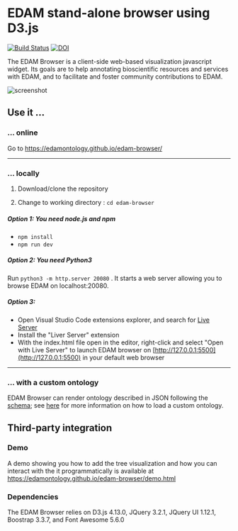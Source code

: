 # EDAM stand-alone browser using D3.js

[![Build Status](https://travis-ci.org/edamontology/edam-browser.svg?branch=main)](https://travis-ci.org/edamontology/edam-browser)
[![DOI](http://joss.theoj.org/papers/10.21105/joss.00698/status.svg)](https://doi.org/10.21105/joss.00698)

The EDAM Browser is a client-side web-based visualization javascript widget. Its goals are to help annotating bioscientific resources and services with EDAM, and to facilitate and foster community contributions to EDAM.

![screenshot](./screenshot.png)

## Use it ...

### ... online

Go to https://edamontology.github.io/edam-browser/

---
### ... locally

1. Download/clone the repository

2. Change to working directory : `cd edam-browser`

##### Option 1: *You need node.js and npm*
 - `npm install`
 - `npm run dev`

##### Option 2: *You need Python3*
Run `python3 -m http.server 20080` . It starts a web server allowing you to browse EDAM on localhost:20080.

##### Option 3:
- Open Visual Studio Code extensions explorer, and search for [Live Server](https://marketplace.visualstudio.com/items?itemName=ritwickdey.LiveServer)
- Install the "Liver Server" extension
- With the index.html file open in the editor, right-click and select "Open with Live Server" to launch EDAM browser on [http://127.0.0.1:5500](http://127.0.0.1:5500) in your default web browser
---

### ... with a custom ontology

EDAM Browser can render ontology described in JSON following the [schema](ontology.schema.json); see [here](https://github.com/edamontology/edam-browser/blob/main/paper.md#criteria-6) for more information on how to load a custom ontology.

## Third-party integration

### Demo

A demo showing you how to add the tree visualization and how you can interact with the it programmatically is available at https://edamontology.github.io/edam-browser/demo.html

### Dependencies

The EDAM Browser relies on D3.js 4.13.0, JQuery 3.2.1, JQuery UI 1.12.1, Boostrap 3.3.7, and Font Awesome 5.6.0
